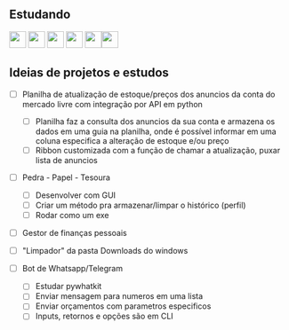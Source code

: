 ## Estudando
<img src="https://cdn.jsdelivr.net/gh/devicons/devicon@latest/icons/python/python-original.svg" width="30" height="30"/> <img src="https://www.svgrepo.com/show/374159/vba.svg" width="30" height="30"/> <img src="https://www.svgrepo.com/show/353795/go.svg" width="30" height="30"/> <img src="https://cdn.jsdelivr.net/gh/devicons/devicon@latest/icons/javascript/javascript-original.svg" width="30" height="30"/> <img src="https://www.svgrepo.com/show/331760/sql-database-generic.svg" width="30" height="30"/><img src="https://raw.githubusercontent.com/gist/Xainey/d5bde7d01dcbac51ac951810e94313aa/raw/6c858c46726541b48ddaaebab29c41c07a196394/PowerShell.svg" width="30" height="30"/>



## Ideias de projetos e estudos

- [ ] Planilha de atualização de estoque/preços dos anuncios da conta do mercado livre com integração por API em python
  - [ ] Planilha faz a consulta dos anuncios da sua conta e armazena os dados em uma guia na planilha, onde é possível informar em uma coluna especifica a alteração de estoque e/ou preço 
  - [ ] Ribbon customizada com a função de chamar a atualização, puxar lista de anuncios

- [ ] Pedra - Papel - Tesoura
  - [ ] Desenvolver com GUI
  - [ ] Criar um método pra armazenar/limpar o histórico (perfil)
  - [ ] Rodar como um exe  

- [ ] Gestor de finanças pessoais

- [ ] "Limpador" da pasta Downloads do windows

- [ ] Bot de Whatsapp/Telegram
  - [ ] Estudar pywhatkit 
  - [ ] Enviar mensagem para numeros em uma lista
  - [ ] Enviar orçamentos com parametros especificos
  - [ ] Inputs, retornos e opções são em CLI
